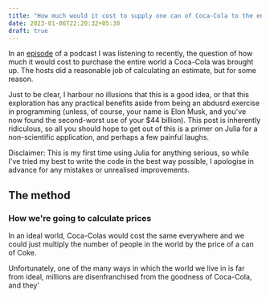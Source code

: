 ```yaml
---
title: "How much would it cost to supply one can of Coca-Cola to the entire world? An overengineered solution using Julia"
date: 2023-01-06T22:20:32+05:30
draft: true
---
```


In an [episode](https://nerdfighteria.info/v/250775376/#:~:text=%22Dear%20Hank%20and%20John%2C%C2%A0Given%20its%20varying%20price%20points%20throughout%20the%20world%2C%20how%20much%20in%20USD%20would%20it%20actually%20cost%20to%20buy%20the%20world%20a%20coke%3F%22) of a podcast I was listening to recently, the question of how much it would cost to purchase the entire world a Coca-Cola was brought up. The hosts did a reasonable job of calculating an estimate, but for some reason.  

Just to be clear, I harbour no illusions that this is a good idea, or that this exploration has any practical benefits aside from being an abdusrd exercise in programming (unless, of course, your name is Elon Musk, and you've now found the second-worst use of your $44 billion). This post is inherently ridiculous, so all you should hope to get out of this is a primer on Julia for a non-scientific application, and perhaps a few painful laughs.

Disclaimer: This is my first time using Julia for anything serious, so while I've tried my best to write the code in the best way possible, I apologise in advance for any mistakes or unrealised improvements.

## The method

### How we're going to calculate prices
In an ideal world, Coca-Colas would cost the same everywhere and we could just multiply the number of people in the world by the price of a can of Coke.

Unfortunately, one of the many ways in which the world we live in is far from ideal, millions are disenfranchised from the goodness of Coca-Cola, and they'